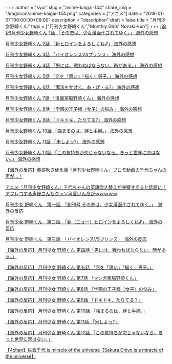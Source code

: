 +++
author = "syui"
slug = "anime-kaigai-144"
share_img = "/img/icon/anime-kaigai-144.png"
categories = ["アニメ"]
date = "2018-01-07T00:00:00+09:00"
description = "description"
draft = false
title = "月刊少女野崎くん"
tags = ["月刊少女野崎くん","Monthly Girls&#039; Nozaki-kun"]
+++
<a href="http://blog.livedoor.jp/kaigai_no/archives/39754326.html" rel="nofollow" target="_blank" title="(追記)月刊少女野崎くん 1話 「その恋は、少女漫画化されてゆく。」 海外の感想">(追記)月刊少女野崎くん 1話 「その恋は、少女漫画化されてゆく。」 海外の感想</a>

<a href="http://blog.livedoor.jp/kaigai_no/archives/39847679.html" rel="nofollow" target="_blank" title="月刊少女野崎くん 2話 「新ヒロインをよろしくね♪」 海外の感想">月刊少女野崎くん 2話 「新ヒロインをよろしくね♪」 海外の感想</a>

<a href="http://blog.livedoor.jp/kaigai_no/archives/39962776.html" rel="nofollow" target="_blank" title="月刊少女野崎くん 3話 「バイオレンスVSプリンス」 海外の感想">月刊少女野崎くん 3話 「バイオレンスVSプリンス」 海外の感想</a>

<a href="http://blog.livedoor.jp/kaigai_no/archives/40072929.html" rel="nofollow" target="_blank" title="月刊少女野崎くん 4話 「男には、戦わねばならない、時がある。」 海外の感想">月刊少女野崎くん 4話 「男には、戦わねばならない、時がある。」 海外の感想</a>

<a href="http://blog.livedoor.jp/kaigai_no/archives/40181079.html" rel="nofollow" target="_blank" title="月刊少女野崎くん 5話 「恋を『思い』『描く』男子。」 海外の感想">月刊少女野崎くん 5話 「恋を『思い』『描く』男子。」 海外の感想</a>

<a href="http://blog.livedoor.jp/kaigai_no/archives/40287343.html" rel="nofollow" target="_blank" title="月刊少女野崎くん 6話 「魔法をかけて、あ・げ・る?」 海外の感想">月刊少女野崎くん 6話 「魔法をかけて、あ・げ・る?」 海外の感想</a>

<a href="http://blog.livedoor.jp/kaigai_no/archives/40399381.html" rel="nofollow" target="_blank" title="月刊少女野崎くん 7話 「漫画家脳野崎くん」 海外の感想">月刊少女野崎くん 7話 「漫画家脳野崎くん」 海外の感想</a>

<a href="http://blog.livedoor.jp/kaigai_no/archives/40507662.html" rel="nofollow" target="_blank" title="月刊少女野崎くん 8話 「学園の王子様（女子）の悩み」 海外の感想">月刊少女野崎くん 8話 「学園の王子様（女子）の悩み」 海外の感想</a>

<a href="http://blog.livedoor.jp/kaigai_no/archives/40618686.html" rel="nofollow" target="_blank" title="月刊少女野崎くん 9話 「ドキドキ、たりてる?」 海外の感想">月刊少女野崎くん 9話 「ドキドキ、たりてる?」 海外の感想</a>

<a href="http://blog.livedoor.jp/kaigai_no/archives/40730689.html" rel="nofollow" target="_blank" title="月刊少女野崎くん 10話 「強まるのは、絆と手綱。」 海外の感想">月刊少女野崎くん 10話 「強まるのは、絆と手綱。」 海外の感想</a>

<a href="http://blog.livedoor.jp/kaigai_no/archives/40848359.html" rel="nofollow" target="_blank" title="月刊少女野崎くん 11話 「米しよっ?」 海外の感想">月刊少女野崎くん 11話 「米しよっ?」 海外の感想</a>

<a href="http://blog.livedoor.jp/kaigai_no/archives/40963481.html" rel="nofollow" target="_blank" title="月刊少女野崎くん 12話 「この気持ちが恋じゃないなら、きっと世界に恋はない。」 海外の感想">月刊少女野崎くん 12話 「この気持ちが恋じゃないなら、きっと世界に恋はない。」 海外の感想</a>

<a href="http://cosmoneapolitan.blog.fc2.com/blog-entry-410.html" rel="nofollow" target="_blank" title="【海外の反応】英語吹き替え版「月刊少女野崎くん」プロモ動画の千代ちゃんの声が…！">【海外の反応】英語吹き替え版「月刊少女野崎くん」プロモ動画の千代ちゃんの声が…！</a>

<a href="http://yurukuyaru.com/archives/55229738.html" rel="nofollow" target="_blank" title="アニメ『月刊少女野崎くん』千代ちゃんの英語吹き替えが完璧すぎると話題に！ アフレコする声優さんもクッソ可愛いんだがｗｗｗｗｗ">アニメ『月刊少女野崎くん』千代ちゃんの英語吹き替えが完璧すぎると話題に！ アフレコする声優さんもクッソ可愛いんだがｗｗｗｗｗ</a>

<a href="http://aniyaku.blog.jp/archives/9384450.html" rel="nofollow" target="_blank" title="月刊少女 野崎くん　第一話　「創刊号 その恋は、少女漫画化されてゆく。」　海外の反応">月刊少女 野崎くん　第一話　「創刊号 その恋は、少女漫画化されてゆく。」　海外の反応</a>


<a href="http://aniyaku.blog.jp/archives/9806142.html" rel="nofollow" target="_blank" title="月刊少女 野崎くん　第ニ話　「新（ニュー）ヒロインをよろしくね♪」　海外の反応">月刊少女 野崎くん　第ニ話　「新（ニュー）ヒロインをよろしくね♪」　海外の反応</a>


<a href="http://aniyaku.blog.jp/archives/10044718.html" rel="nofollow" target="_blank" title="月刊少女 野崎くん　第三話　「バイオレンスVSプリンス」　海外の反応">月刊少女 野崎くん　第三話　「バイオレンスVSプリンス」　海外の反応</a>


<a href="http://aniyaku.blog.jp/archives/10622128.html" rel="nofollow" target="_blank" title="【海外の反応】 月刊少女 野崎くん 第四話「男には、戦わねばならない、時がある。」">【海外の反応】 月刊少女 野崎くん 第四話「男には、戦わねばならない、時がある。」</a>


<a href="http://aniyaku.blog.jp/archives/10983264.html" rel="nofollow" target="_blank" title="【海外の反応】 月刊少女 野崎くん 第五話 「恋を「思い」「描く」男子。」">【海外の反応】 月刊少女 野崎くん 第五話 「恋を「思い」「描く」男子。」</a>


<a href="http://aniyaku.blog.jp/archives/11642025.html" rel="nofollow" target="_blank" title="【海外の反応】 月刊少女 野崎くん 第7話 「マンガ家脳野崎くん」">【海外の反応】 月刊少女 野崎くん 第7話 「マンガ家脳野崎くん」</a>


<a href="http://aniyaku.blog.jp/archives/12033427.html" rel="nofollow" target="_blank" title="【海外の反応】 月刊少女 野崎くん 第8話 「学園の王子様（女子）の悩み」">【海外の反応】 月刊少女 野崎くん 第8話 「学園の王子様（女子）の悩み」</a>


<a href="http://aniyaku.blog.jp/archives/12346421.html" rel="nofollow" target="_blank" title="【海外の反応】 月刊少女 野崎くん 第9話 「ドキドキ、たりてる？」">【海外の反応】 月刊少女 野崎くん 第9話 「ドキドキ、たりてる？」</a>


<a href="http://aniyaku.blog.jp/archives/12952142.html" rel="nofollow" target="_blank" title="【海外の反応】 月刊少女 野崎くん 第10話 「強まるのは、絆と手綱。」">【海外の反応】 月刊少女 野崎くん 第10話 「強まるのは、絆と手綱。」</a>


<a href="http://aniyaku.blog.jp/archives/13110723.html" rel="nofollow" target="_blank" title="【海外の反応】 月刊少女 野崎くん 第11話 「米しよっ?」">【海外の反応】 月刊少女 野崎くん 第11話 「米しよっ?」</a>


<a href="http://aniyaku.blog.jp/archives/13274139.html" rel="nofollow" target="_blank" title="【海外の反応】 月刊少女 野崎くん 第12話 「この気持ちが恋じゃないなら、きっと世界に恋はない。」">【海外の反応】 月刊少女 野崎くん 第12話 「この気持ちが恋じゃないなら、きっと世界に恋はない。」</a>


<a href="http://kaigai2chsokuhou.com/2017/01/15/sakura-chiyo-is-a-miracle-of-the-universe/" rel="nofollow" target="_blank" title="【4chan】佐倉千代 is miracle of the universe【Sakura Chiyo is a miracle of the universe】">【4chan】佐倉千代 is miracle of the universe【Sakura Chiyo is a miracle of the universe】</a>

